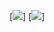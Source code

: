 [![](https://github-readme-stats.vercel.app/api?username=Jaysonjson)]
[![](https://github-readme-stats.vercel.app/api/top-langs/?username=Jaysonjson)]
